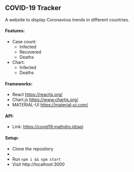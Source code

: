 ## COVID-19 Tracker
A website to display Coronavirus trends in different countries.

#### Features:
- Case count:
    - Infected
    - Recovered
    - Deaths
- Chart:
    - Infected
    - Deaths

#### Frameworks:
- React https://reactjs.org/
- Chart.js https://www.chartjs.org/
- MATERIAL-UI https://material-ui.com/

#### API:
- Link: https://covid19.mathdro.id/api

#### Setup:
- Clone the repository
- 
- Run ```npm i && npm start```
- Visit http://localhost:3000
